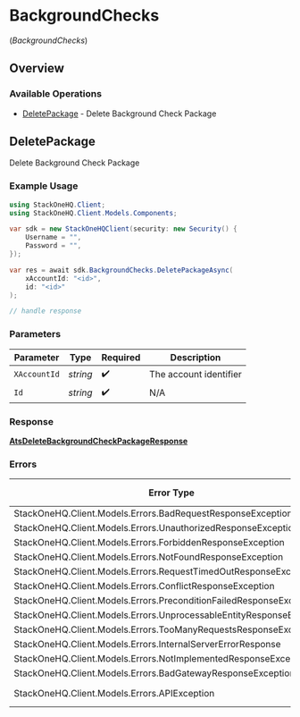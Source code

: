 # BackgroundChecks
(*BackgroundChecks*)

## Overview

### Available Operations

* [DeletePackage](#deletepackage) - Delete Background Check Package

## DeletePackage

Delete Background Check Package

### Example Usage

<!-- UsageSnippet language="csharp" operationID="ats_delete_background_check_package" method="delete" path="/unified/ats/background_checks/packages/{id}" -->
```csharp
using StackOneHQ.Client;
using StackOneHQ.Client.Models.Components;

var sdk = new StackOneHQClient(security: new Security() {
    Username = "",
    Password = "",
});

var res = await sdk.BackgroundChecks.DeletePackageAsync(
    xAccountId: "<id>",
    id: "<id>"
);

// handle response
```

### Parameters

| Parameter              | Type                   | Required               | Description            |
| ---------------------- | ---------------------- | ---------------------- | ---------------------- |
| `XAccountId`           | *string*               | :heavy_check_mark:     | The account identifier |
| `Id`                   | *string*               | :heavy_check_mark:     | N/A                    |

### Response

**[AtsDeleteBackgroundCheckPackageResponse](../../Models/Requests/AtsDeleteBackgroundCheckPackageResponse.md)**

### Errors

| Error Type                                                           | Status Code                                                          | Content Type                                                         |
| -------------------------------------------------------------------- | -------------------------------------------------------------------- | -------------------------------------------------------------------- |
| StackOneHQ.Client.Models.Errors.BadRequestResponseException          | 400                                                                  | application/json                                                     |
| StackOneHQ.Client.Models.Errors.UnauthorizedResponseException        | 401                                                                  | application/json                                                     |
| StackOneHQ.Client.Models.Errors.ForbiddenResponseException           | 403                                                                  | application/json                                                     |
| StackOneHQ.Client.Models.Errors.NotFoundResponseException            | 404                                                                  | application/json                                                     |
| StackOneHQ.Client.Models.Errors.RequestTimedOutResponseException     | 408                                                                  | application/json                                                     |
| StackOneHQ.Client.Models.Errors.ConflictResponseException            | 409                                                                  | application/json                                                     |
| StackOneHQ.Client.Models.Errors.PreconditionFailedResponseException  | 412                                                                  | application/json                                                     |
| StackOneHQ.Client.Models.Errors.UnprocessableEntityResponseException | 422                                                                  | application/json                                                     |
| StackOneHQ.Client.Models.Errors.TooManyRequestsResponseException     | 429                                                                  | application/json                                                     |
| StackOneHQ.Client.Models.Errors.InternalServerErrorResponse          | 500                                                                  | application/json                                                     |
| StackOneHQ.Client.Models.Errors.NotImplementedResponseException      | 501                                                                  | application/json                                                     |
| StackOneHQ.Client.Models.Errors.BadGatewayResponseException          | 502                                                                  | application/json                                                     |
| StackOneHQ.Client.Models.Errors.APIException                         | 4XX, 5XX                                                             | \*/\*                                                                |
